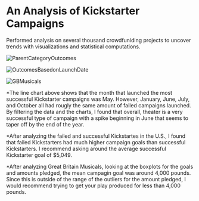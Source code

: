 # An Analysis of Kickstarter Campaigns
Performed analysis on several thousand crowdfuniding projects to uncover trends with visualizations and statistical computations. 


![ParentCategoryOutcomes](/Desktop/bootcamp/Crowd_Funding_Analysis/ParentCategoryOutcomes.svg)

![OutcomesBasedonLaunchDate](/Desktop/bootcamp/Crowd_Funding_Analysis/OutcomesBasedonLaunchDate.svg)

![GBMusicals](/Desktop/bootcamp/Crowd_Funding_Analysis/GBMusicals.svg)

*The line chart above shows that the month that launched the most successful Kickstarter campaigns was May. However, January, June, July, and October all had rougly the same amount of failed campaigns launched. By filtering the data and the charts, I found that overall, theater is a very successful type of campaign with a spike beginning in June that seems to taper off by the end of the year. 

*After analyzing the failed and successful Kickstartes in the U.S., I found that failed Kickstarters had much higher campaign goals than successful Kickstarters. I recommend asking around the average successful Kickstarter goal of $5,049. 

*After analyzing Great Britain Musicals, looking at the boxplots for the goals and amounts pledged, the mean campagin goal was around 4,000 pounds. Since this is outside of the range of the outliers for the amount pledged, I would recommend trying to get your play produced for less than 4,000 pounds.  


